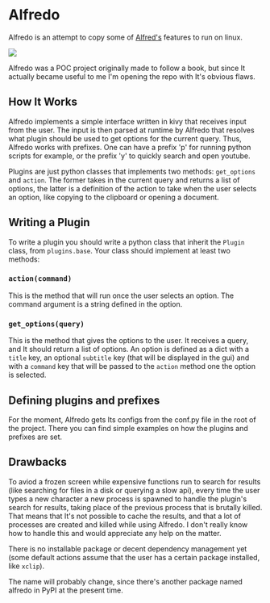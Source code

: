 # Alfredo
Alfredo is an attempt to copy some of [Alfred's](https://www.alfredapp.com/) features to run on linux.

![](https://media.giphy.com/media/otSTuknFf503Rvfzjg/giphy.gif)

Alfredo was a POC project originally made to follow a book, but since It actually became useful to me I'm opening the repo with It's obvious flaws.

## How It Works
Alfredo implements a simple interface written in kivy that receives input from the user. The input is then parsed at runtime by Alfredo that resolves what plugin should be used to get options for the current query. Thus, Alfredo works with prefixes. One can have a prefix 'p' for running python scripts for example, or the prefix 'y' to quickly search and open youtube.

Plugins are just python classes that implements two methods: `get_options` and `action`. The former takes in the current query and returns a list of options, the latter is a definition of the action to take when the user selects an option, like copying to the clipboard or opening a document.

## Writing a Plugin
To write a plugin you should write a python class that inherit the `Plugin` class, from `plugins.base`. Your class should implement at least two methods:

### `action(command)`
This is the method that will run once the user selects an option. The command argument is a string defined in the option.

### `get_options(query)`
This is the method that gives the options to the user. It receives a query, and It should return a list of options. An option is defined as a dict with a `title` key, an optional `subtitle` key (that will be displayed in the gui) and with a `command` key that will be passed to the `action` method one the option is selected.

## Defining plugins and prefixes
For the moment, Alfredo gets Its configs from the conf.py file in the root of the project. There you can find simple examples on how the plugins and prefixes are set.

## Drawbacks
To aviod a frozen screen while expensive functions run to search for results (like searching for files in a disk or querying a slow api), every time the user types a new character a new process is spawned to handle the plugin's search for results, taking place of the previous process that is brutally killed. That means that It's not possible to cache the results, and that a lot of processes are created and killed while using Alfredo.
I don't really know how to handle this and would appreciate any help on the matter.

There is no installable package or decent dependency management yet (some default actions assume that the user has a certain package installed, like `xclip`).

The name will probably change, since there's another package named alfredo in PyPI at the present time.

